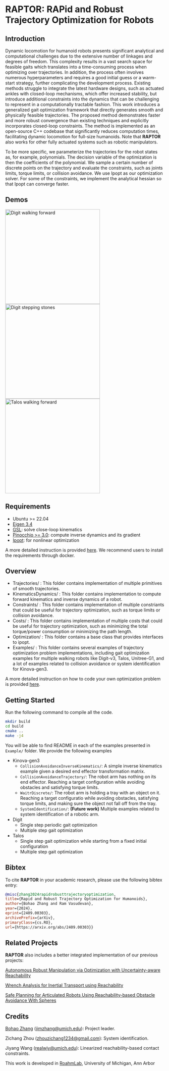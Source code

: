 # RAPTOR: RAPid and Robust Trajectory Optimization for Robots

## Introduction

Dynamic locomotion for humanoid robots presents significant analytical and computational challenges due to the extensive number of linkages and degrees of freedom. 
This complexity results in a vast search space for feasible gaits which translates into a time-consuming process when optimizing over trajectories. 
In addition, the process often involves numerous hyperparameters and requires a good initial guess or a warm-start strategy, further complicating the development process. 
Existing methods struggle to integrate the latest hardware designs, such as actuated ankles with closed-loop mechanisms, which offer increased stability, but introduce additional constraints into the dynamics that can be challenging to represent in a computationally tractable fashion. 
This work introduces a generalized gait optimization framework that directly generates smooth and physically feasible trajectories. 
The proposed method demonstrates faster and more robust convergence than existing techniques and explicitly incorporates closed-loop constraints. 
The method is implemented as an open-source C++ codebase that significantly reduces computation times, facilitating dynamic locomotion for full-size humanoids.
Note that **RAPTOR** also works for other fully actuated systems such as robotic manipulators.

To be more specific, we parameterize the trajectories for the robot states as, for example, polynomials.
The decision variable of the optimization is then the coefficients of the polynomial.
We sample a certain number of discrete points on the trajectory and evaluate the constraints, such as joints limits, torque limits, or collision avoidance.
We use Ipopt as our optimization solver.
For some of the constraints, we implement the analytical hessian so that Ipopt can converge faster.

## Demos
<img src="https://github.com/user-attachments/assets/6f0a94cd-9c90-4d8f-ad6a-e7de86b017b6" alt="Digit walking forward" width="300" height="300">

<img src="https://github.com/user-attachments/assets/7c715902-3192-43ca-83a2-33239c758bf9" alt="Digit stepping stones" width="300" height="300">

<img src="https://github.com/user-attachments/assets/a68ab768-917e-4f6f-bd9b-64f0f337c025" alt="Talos walking forward" width="300" height="300">

## Requirements
- Ubuntu >= 22.04
- [Eigen 3.4](https://eigen.tuxfamily.org/index.php?title=3.4)
- [GSL](https://www.gnu.org/software/gsl/): solve close-loop kinematics
- [Pinocchio >= 3.0](https://stack-of-tasks.github.io/pinocchio/download.html): compute inverse dynamics and its gradient
- [Ipopt](https://coin-or.github.io/Ipopt/INSTALL.html): for nonlinear optimization

A more detailed instruction is provided [here](Installation/README.md).
We recommend users to install the requirements through docker.

## Overview
 - Trajectories/ : This folder contains implementation of multiple primitives of smooth trajectories.
 - KinematicsDynamics/ : This folder contains implementation to compute forward kinematics and inverse dynamics of a robot.
 - Constraints/ : This folder contains implementation of multiple constriants that could be useful for trajectory optimization,
                  such as torque limits or collision avoidance.
 - Costs/ : This folder contains implementation of multiple costs that could be useful for trajectory optimization,
                  such as minimizing the total torque/power consumption or minimizing the path length.
 - Optimization/ : This folder contains a base class that provides interfaces to ipopt.  
 - Examples/ : This folder contains several examples of trajectory optimization problem implementations, including gait optimization examples for multiple walking robots like Digit-v3, Talos, Unitree-G1, and a lot of examples related to collision avoidance or system identification for Kinova-gen3.

A more detailed instruction on how to code your own optimization problem is provided [here](Coding/README.md).  
            
## Getting Started
Run the following command to compile all the code.
```bash
mkdir build
cd build
cmake ..
make -j4
```

You will be able to find README in each of the examples presented in `Example/` folder.
We provide the following examples
 - Kinova-gen3
    - `CollisionAvoidanceInverseKinematics/`: A simple inverse kinematics example given a desired end effector transformation matrix.
    - `CollisionAvoidanceTrajectory/`: The robot arm has nothing on its end effector. Reaching a target configuration while avoiding obstacles and satisfying torque limits.
    - `WaitrDiscrete/`: The robot arm is holding a tray with an object on it. Reaching a target configuratio while avoiding obstacles, satisfying torque limits, and making sure the object not fall off from the tray.
    - `SystemIdentification/`: **(Future work)** Multiple examples related to system identification of a robotic arm. 
 - Digit
    - Single step periodic gait optimization
    - Multiple step gait optimization
 - Talos
    - Single step gait optimization while starting from a fixed initial configuration
    - Multiple step gait optimization

## Bibtex
To cite **RAPTOR** in your academic research, please use the following bibtex entry:
```bibtex
@misc{zhang2024rapidrobusttrajectoryoptimization,
title={Rapid and Robust Trajectory Optimization for Humanoids}, 
author={Bohao Zhang and Ram Vasudevan},
year={2024},
eprint={2409.00303},
archivePrefix={arXiv},
primaryClass={cs.RO},
url={https://arxiv.org/abs/2409.00303}}
```

## Related Projects
**RAPTOR** also includes a better integrated implementation of our previous projects:

[Autonomous Robust Manipulation via Optimization with Uncertainty-aware Reachability](https://github.com/roahmlab/armour)
<!-- ```bibtex
@article{article,
author = {Michaux, Jonathan and Holmes, Patrick and Zhang, Bohao and Chen, Che and Wang, Baiyue and Sahgal, Shrey and Zhang, Tiancheng and Dey, Sidhartha and Kousik, Shreyas and Vasudevan, Ram},
year = {2023},
month = {01},
pages = {},
title = {Can't Touch This: Real-Time, Safe Motion Planning and Control for Manipulators Under Uncertainty}
doi={10.48550/arXiv.2301.13308}}
``` -->

[Wrench Analysis for Inertial Transport using Reachability](https://roahmlab.github.io/waitr-dev/)
<!-- ```bibtex
@ARTICLE{10403905,
  author={Brei, Zachary and Michaux, Jonathan and Zhang, Bohao and Holmes, Patrick and Vasudevan, Ram},
  journal={IEEE Robotics and Automation Letters}, 
  title={Serving Time: Real-Time, Safe Motion Planning and Control for Manipulation of Unsecured Objects}, 
  year={2024},
  volume={9},
  number={3},
  pages={2383-2390},
  keywords={Trajectory;Manipulators;Real-time systems;Uncertainty;Planning;Optimization;Safety;Collision avoidance;Manipulation planning;robot safety;collision avoidance},
  doi={10.1109/LRA.2024.3355731}}
``` -->

[Safe Planning for Articulated Robots Using Reachability-based Obstacle Avoidance With Spheres](https://roahmlab.github.io/sparrows/)
<!-- ```bibtex
@INPROCEEDINGS{Michaux-SPARROWS-RSS-24, 
  AUTHOR    = {Jonathan Michaux AND Adam Li AND Qingyi Chen AND Che Chen AND Ram Vasudevan},
  TITLE     = {{Safe Planning for Articulated Robots Using Reachability-based Obstacle Avoidance With Spheres}},
  BOOKTITLE = {Proceedings of Robotics: Science and Systems},
  YEAR      = {2024},
  ADDRESS   = {Delft, Netherlands},
  MONTH     = {July},
  DOI       = {10.15607/RSS.2024.XX.035}
}
``` -->

## Credits
[Bohao Zhang](https://cfather.github.io/) (jimzhang@umich.edu): Project leader.

Zichang Zhou (zhouzichang1234@gmail.com): System identification.

<!-- [Matthew Ejakov](https://sites.google.com/umich.edu/matthew-ejakov/home) (matthewejakov@gmail.com): Tapered capsule distance -->

Jiyang Wang (realwjy@umich.edu): Linearized reachability-based contact constraints. 

This work is developed in [RoahmLab](http://www.roahmlab.com/), University of Michigan, Ann Arbor
